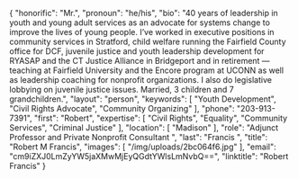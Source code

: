 {
  "honorific": "Mr.",
  "pronoun": "he/his",
  "bio": "40 years of leadership in youth and young adult services as an advocate for systems change to improve the lives of young people. I’ve worked in executive positions in community services in Stratford, child welfare running the Fairfield County office for DCF, juvenile justice and youth leadership development for RYASAP and the CT Justice Alliance in Bridgeport and in retirement — teaching at Fairfield University and the Encore program at UCONN as well as leadership coaching for nonprofit organizations. I also do legislative lobbying on juvenile justice issues. Married, 3 children and 7 grandchildren.",
  "layout": "person",
  "keywords": [
    "Youth Development",
    "Civil Rights Advocate",
    "Community Organizing"
  ],
  "phone": "203-913-7391",
  "first": "Robert",
  "expertise": [
    "Civil Rights",
    "Equality",
    "Community Services",
    "Criminal Justice"
  ],
  "location": [
    "Madison"
  ],
  "role": "Adjunct Professor and Private Nonprofit Consultant ",
  "last": "Francis ",
  "title": "Robert M Francis",
  "images": [
    "/img/uploads/2bc064f6.jpg"
  ],
  "email": "cm9iZXJ0LmZyYW5jaXMwMjEyQGdtYWlsLmNvbQ==",
  "linktitle": "Robert Francis"
}
